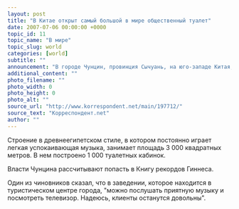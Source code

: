 ```yaml
---
layout: post
title: "В Китае открыт самый большой в мире общественный туалет"
date: 2007-07-06 00:00:00 +0000
topic_id: 11
topic_name: "В мире"
topic_slug: world
categories: [world]
subtitle: ""
announcement: "В городе Чунцин, провинция Сычуань, на юго-западе Китая, открыт самый большой в мире общественный туалет, сообщает государственное телевидение Китая."
additional_content: ""
photo_filename: ""
photo_width: 0
photo_height: 0
photo_alt: ""
source_url: "http://www.korrespondent.net/main/197712/"
source_text: "Корреспондент.net"
author: ""
---
```

Строение в древнеегипетском стиле, в котором постоянно играет легкая успокаивающая музыка, занимает площадь 3 000 квадратных метров. В нем построено 1 000 туалетных кабинок.

Власти Чунцина рассчитывают попасть в Книгу рекордов Гиннеса.

Один из чиновников сказал, что в заведении, которое находится в туристическом центре города, "можно послушать приятную музыку и посмотреть телевизор. Надеюсь, клиенты останутся довольны".
